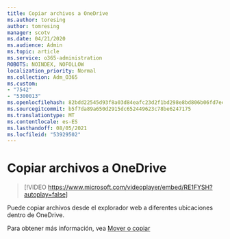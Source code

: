 ```yaml
---
title: Copiar archivos a OneDrive
ms.author: toresing
author: tomresing
manager: scotv
ms.date: 04/21/2020
ms.audience: Admin
ms.topic: article
ms.service: o365-administration
ROBOTS: NOINDEX, NOFOLLOW
localization_priority: Normal
ms.collection: Adm_O365
ms.custom:
- "7542"
- "5300013"
ms.openlocfilehash: 82bdd22545d93f8a03d84eafc23d2f1bd298e8bd806b06fd7ec9450943bcfb8d
ms.sourcegitcommit: b5f7da89a650d2915dc652449623c78be6247175
ms.translationtype: MT
ms.contentlocale: es-ES
ms.lasthandoff: 08/05/2021
ms.locfileid: "53929502"
---
```

# <a name="copy-files-to-onedrive"></a>Copiar archivos a OneDrive

> [!VIDEO https://www.microsoft.com/videoplayer/embed/RE1FYSH?autoplay=false]

Puede copiar archivos desde el explorador web a diferentes ubicaciones dentro de OneDrive.

Para obtener más información, vea [Mover o copiar](https://support.microsoft.com/office/00e2f483-4df3-46be-a861-1f5f0c1a87bc)
